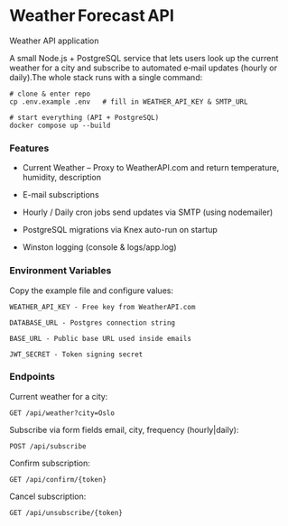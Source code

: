 # Weather Forecast API

Weather API application

A small Node.js + PostgreSQL service that lets users look up the current weather for a city and subscribe to automated e‑mail updates (hourly or daily).The whole stack runs with a single command:

```
# clone & enter repo
cp .env.example .env   # fill in WEATHER_API_KEY & SMTP_URL

# start everything (API + PostgreSQL)
docker compose up --build
```

### Features

- Current Weather – Proxy to WeatherAPI.com and return temperature, humidity, description

- E-mail subscriptions

- Hourly / Daily cron jobs send updates via SMTP (using nodemailer)

- PostgreSQL migrations via Knex auto-run on startup

- Winston logging (console & logs/app.log)

### Environment Variables

Copy the example file and configure values:

```
WEATHER_API_KEY - Free key from WeatherAPI.com
```

```
DATABASE_URL - Postgres connection string
```

```
BASE_URL - Public base URL used inside emails
```

```
JWT_SECRET - Token signing secret
```

### Endpoints

Current weather for a city:

```
GET /api/weather?city=Oslo
```

Subscribe via form fields email, city, frequency (hourly|daily):

```
POST /api/subscribe
```

Confirm subscription:

```
GET /api/confirm/{token}
```

Cancel subscription:

```
GET /api/unsubscribe/{token}
```

